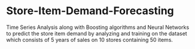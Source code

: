 # Store-Item-Demand-Forecasting
Time Series Analysis along with Boosting algorithms and Neural Networks to predict the store item demand by analyzing and training on the dataset which consists of 5 years of sales on 10 stores containing 50 items.

